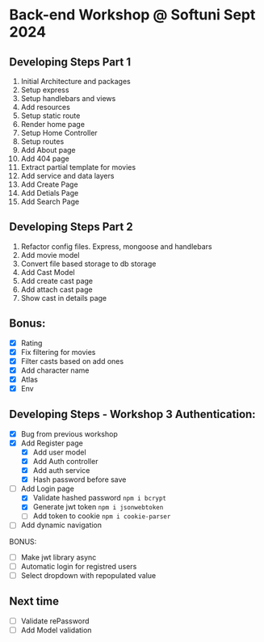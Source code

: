 # Back-end Workshop @ Softuni Sept 2024

## Developing Steps Part 1

1. Initial Architecture and packages
2. Setup express
3. Setup handlebars and views
4. Add resources
5. Setup static route
6. Render home page
7. Setup Home Controller
8. Setup routes
9. Add About page
10. Add 404 page
11. Extract partial template for movies
12. Add service and data layers
13. Add Create Page
14. Add Detials Page
15. Add Search Page

## Developing Steps Part 2

1. Refactor config files. Express, mongoose and handlebars
2. Add movie model
3. Convert file based storage to db storage
4. Add Cast Model
5. Add create cast page
6. Add attach cast page
7. Show cast in details page

## Bonus:

- [x] Rating
- [x] Fix filtering for movies
- [x] Filter casts based on add ones
- [x] Add character name
- [x] Atlas
- [x] Env

## Developing Steps - Workshop 3 Authentication:

- [x] Bug from previous workshop
- [x] Add Register page
  - [x] Add user model
  - [x] Add Auth controller
  - [x] Add auth service
  - [x] Hash password before save
- [ ] Add Login page
  - [x] Validate hashed password `npm i bcrypt`
  - [x] Generate jwt token `npm i jsonwebtoken`
  - [ ] Add token to cookie `npm i cookie-parser`
- [ ] Add dynamic navigation

BONUS:

- [ ] Make jwt library async
- [ ] Automatic login for registred users
- [ ] Select dropdown with repopulated value

## Next time

- [ ] Validate rePassword
- [ ] Add Model validation
